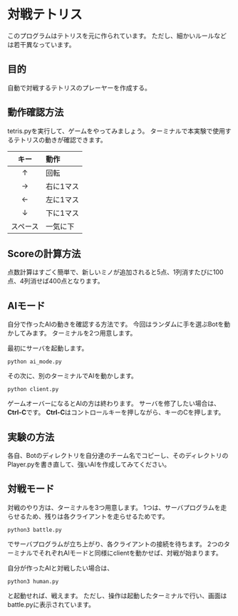 # 対戦テトリス

このプログラムはテトリスを元に作られています。
ただし、細かいルールなどは若干異なっています。

## 目的

自動で対戦するテトリスのプレーヤーを作成する。

## 動作確認方法

tetris.pyを実行して、ゲームをやってみましょう。
ターミナルで本実験で使用するテトリスの動きが確認できます。

|キー|動作|
|:---:|:---|
|↑|回転|
|→ | 右に1マス|
|←|左に1マス|
|↓|下に1マス|
|スペース|一気に下|

## Scoreの計算方法

点数計算はすごく簡単で、新しいミノが追加されると5点、1列消すたびに100点、4列消せば400点となります。

## AIモード

自分で作ったAIの動きを確認する方法です。
今回はランダムに手を選ぶBotを動かしてみます。
ターミナルを2つ用意します。

最初にサーバを起動します。

```shell
python ai_mode.py
```

その次に、別のターミナルでAIを動かします。

```shell
python client.py
```

ゲームオーバーになるとAIの方は終わります。
サーバを修了したい場合は、**Ctrl-C**です。
**Ctrl-C**はコントロールキーを押しながら、キーのCを押します。

## 実験の方法
各自、Botのディレクトリを自分達のチーム名でコピーし、そのディレクトリのPlayer.pyを書き直して、強いAIを作成してみてください。

## 対戦モード
対戦のやり方は、ターミナルを3つ用意します。
1つは、サーバプログラムを走らせるため、残りは各クライアントを走らせるためです。

```shell
python3 battle.py
```

でサーバプログラムが立ち上がり、各クライアントの接続を待ちます。
2つのターミナルでそれぞれAIモードと同様にclientを動かせば、対戦が始まります。

自分が作ったAIと対戦したい場合は、

```shell
python3 human.py
```

と起動せれば、戦えます。
ただし、操作は起動したターミナルで行い、画面はbattle.pyに表示されています。
